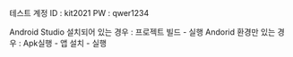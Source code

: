테스트 계정
ID : kit2021
PW : qwer1234

Android Studio 설치되어 있는 경우 : 프로젝트 빌드 - 실행
Andorid 환경만 있는 경우 : Apk실행 - 앱 설치 - 실행